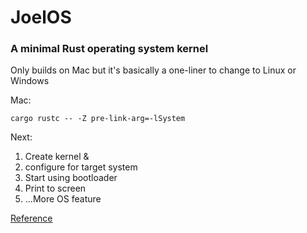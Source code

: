# JoelOS

### A minimal Rust operating system kernel

Only builds on Mac but it's basically a one-liner to change to Linux or Windows

Mac:

`cargo rustc -- -Z pre-link-arg=-lSystem`

Next:

1. Create kernel & 
2. configure for target system 
3. Start using bootloader 
4. Print to screen
5. ...More OS feature

[Reference](https://os.phil-opp.com/freestanding-rust-binary/)


